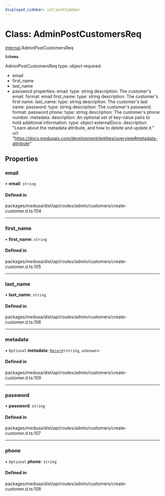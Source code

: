 ```yaml
---
displayed_sidebar: jsClientSidebar
---
```


# Class: AdminPostCustomersReq

[internal](../modules/internal-7.md).AdminPostCustomersReq

**`Schema`**

AdminPostCustomersReq
type: object
required:
  - email
  - first_name
  - last_name
  - password
properties:
  email:
    type: string
    description: The customer's email.
    format: email
  first_name:
    type: string
    description: The customer's first name.
  last_name:
    type: string
    description: The customer's last name.
  password:
    type: string
    description: The customer's password.
    format: password
  phone:
    type: string
    description: The customer's phone number.
  metadata:
    description: An optional set of key-value pairs to hold additional information.
    type: object
    externalDocs:
      description: "Learn about the metadata attribute, and how to delete and update it."
      url: "https://docs.medusajs.com/development/entities/overview#metadata-attribute"

## Properties

### email

• **email**: `string`

#### Defined in

packages/medusa/dist/api/routes/admin/customers/create-customer.d.ts:104

___

### first\_name

• **first\_name**: `string`

#### Defined in

packages/medusa/dist/api/routes/admin/customers/create-customer.d.ts:105

___

### last\_name

• **last\_name**: `string`

#### Defined in

packages/medusa/dist/api/routes/admin/customers/create-customer.d.ts:106

___

### metadata

• `Optional` **metadata**: [`Record`](../modules/internal.md#record)<`string`, `unknown`\>

#### Defined in

packages/medusa/dist/api/routes/admin/customers/create-customer.d.ts:109

___

### password

• **password**: `string`

#### Defined in

packages/medusa/dist/api/routes/admin/customers/create-customer.d.ts:107

___

### phone

• `Optional` **phone**: `string`

#### Defined in

packages/medusa/dist/api/routes/admin/customers/create-customer.d.ts:108
